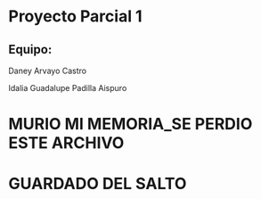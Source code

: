 # Proyecto Parcial 1

## Equipo:

Daney Arvayo Castro

Idalia Guadalupe Padilla Aispuro

# MURIO MI MEMORIA_SE PERDIO ESTE ARCHIVO

# GUARDADO DEL SALTO
